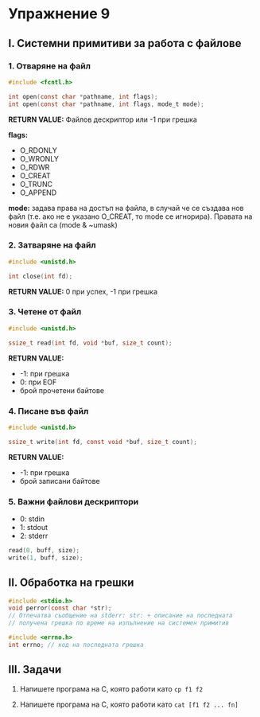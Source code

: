 # Упражнение 9

## I. Системни примитиви за работа с файлове

### 1. Отваряне на файл
```c
#include <fcntl.h>

int open(const char *pathname, int flags);
int open(const char *pathname, int flags, mode_t mode);
```

**RETURN VALUE:** Файлов дескриптор или -1 при грешка

**flags:**
 - O_RDONLY  
 - O_WRONLY  
 - O_RDWR  
 - O_CREAT  
 - O_TRUNC  
 - O_APPEND  

**mode:** задава права на достъп на файла, в случай че се създава нов файл (т.е. ако не е указано O_CREAT, то mode се игнорира). Правата на новия файл са (mode & ~umask)


### 2. Затваряне на файл

```c
#include <unistd.h>

int close(int fd);
```

**RETURN VALUE:** 0 при успех, -1 при грешка 

### 3. Четене от файл

```c
#include <unistd.h>

ssize_t read(int fd, void *buf, size_t count);
```

**RETURN VALUE:** 

- -1: при грешка
 - 0: при EOF
 - брой прочетени байтове


### 4. Писане във файл

```c
#include <unistd.h>

ssize_t write(int fd, const void *buf, size_t count);
```

**RETURN VALUE:** 

- -1: при грешка
 - брой записани байтове

### 5. Важни файлови дескриптори

 - 0: stdin
 - 1: stdout
 - 2: stderr

```c
read(0, buff, size); 
write(1, buff, size); 
```

## II. Обработка на грешки

```c
#include <stdio.h>
void perror(const char *str); 
// Отпечатва съобщение на stderr: str: + описание на последната
// получена грешка по време на изпълнение на системен примитив

#include <errno.h>
int errno; // код на последната грешка
```

## III. Задачи

1. Напишете програма на C, която работи като `cp f1 f2`

2. Напишете програма на C, която работи като `cat [f1 f2 ... fn]`